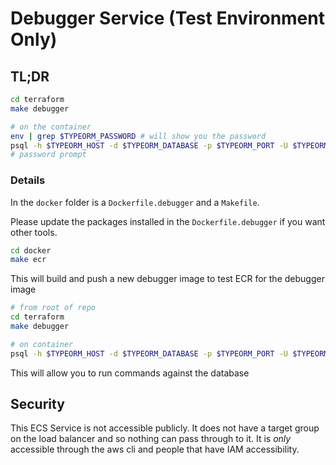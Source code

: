# Debugger Service (Test Environment Only)

## TL;DR

```bash
cd terraform
make debugger

# on the container
env | grep $TYPEORM_PASSWORD # will show you the password
psql -h $TYPEORM_HOST -d $TYPEORM_DATABASE -p $TYPEORM_PORT -U $TYPEORM_USERNAME
# password prompt
```

### Details

In the `docker` folder is a `Dockerfile.debugger` and a `Makefile`.

Please update the packages installed in the `Dockerfile.debugger` if you want other tools.

```bash
cd docker
make ecr
```

This will build and push a new debugger image to test ECR for the debugger image

```bash
# from root of repo
cd terraform
make debugger

# on container
psql -h $TYPEORM_HOST -d $TYPEORM_DATABASE -p $TYPEORM_PORT -U $TYPEORM_USERNAME
```

This will allow you to run commands against the database

## Security

This ECS Service is not accessible publicly.  It does not have a target group on the load balancer and so nothing can pass through to it.  It is _only_ accessible through the aws cli and people that have IAM accessibility.
